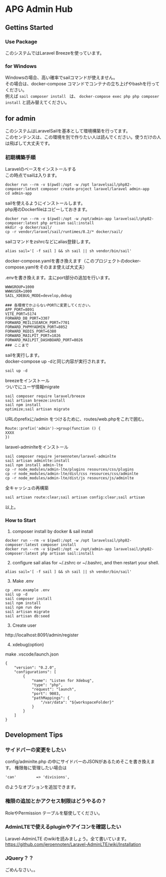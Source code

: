 # APG Admin Hub

## Gettins Started

### Use Package
このシステムではLaravel Breezeを使っています。 

### for Windows
Windowsの場合、高い確率でsailコマンドが使えません。  
その場合は、docker-compose コマンドでコンテナの立ち上げやbashを行ってください。  
例えば `sail composer install ` は、 `docker-compose exec php php composer install` と読み替えてください。


## for admin
このシステムはLaravelSailを基本として環境構築を行ってます。  
このセンテンスは、この環境を別で作りたい人は読んでください。使うだけの人は飛ばして大丈夫です。

### 初期構築手順

Laravelのベースをインストールする  
この時点でsailは入ります。
```
docker run --rm -v $(pwd):/opt -w /opt laravelsail/php82-composer:latest composer create-project laravel/laravel admin-app
cd admin-app
```

sailを使えるようにインストールします。  
php用のDockerfileはコピーしておきます。
```
docker run --rm -v $(pwd):/opt -w /opt/admin-app laravelsail/php82-composer:latest php artisan sail:install
mkdir -p docker/sail/
cp -r vendor/laravel/sail/runtimes/8.2/* docker/sail/
```

sailコマンドをzshrcなどにalias登録します。
```
alias sail='[ -f sail ] && sh sail || sh vendor/bin/sail'
```

docker-compose.yamlを書き換えます（このプロジェクトのdocker-compose.yamlをそのまま使えば大丈夫）

.envを書き換えます。主にport部分の追加を行います。
```
WWWGROUP=1000
WWWUSER=1000
SAIL_XDEBUG_MODE=develop,debug

### 各環境でかぶらないPORTに変更してください。
APP_PORT=8091
VITE_PORT=5174
FORWARD_DB_PORT=3307
FORWARD_MEILISEARCH_PORT=7701
FORWARD_PHPMYADMIN_PORT=8052
FORWARD_REDIS_PORT=6380
FORWARD_MAILPIT_PORT=1026
FORWARD_MAILPIT_DASHBOARD_PORT=8026
### ここまで
```

sailを実行します。  
docker-compose up -dと同じ内容が実行されます。
```
sail up -d
```

breezeをインストール  
ついでにユーザ情報migrate
```
sail composer require laravel/breeze
sail artisan breeze:install
sail npm install
optimize;sail artisan migrate
```

URLのprefixに/admin をつけるために、routes/web.phpをこれで囲む。
```
Route::prefix('admin')->group(function () {
XXXX
})
```



laravel-adminlteをインストール
```
sail composer require jeroennoten/laravel-adminlte
sail artisan adminlte:install
sail npm install admin-lte
cp -r node_modules/admin-lte/plugins resources/css/plugins
cp -r node_modules/admin-lte/dist/css resources/css/adminlte
cp -r node_modules/admin-lte/dist/js resources/js/adminlte
```

全キャッシュの再構築
```
sail artisan route:clear;sail artisan config:clear;sail artisan 
```

以上。


### How to Start

1. composer install by docker & sail install

```
docker run --rm -v $(pwd):/opt -w /opt laravelsail/php82-composer:latest composer install
docker run --rm -v $(pwd):/opt -w /opt/admin-app laravelsail/php82-composer:latest php artisan sail:install
```

2. configure sail alias for ~/.zshrc or ~/.bashrc, and then restart your shell.

```
alias sail='[ -f sail ] && sh sail || sh vendor/bin/sail'
```

3. Make .env

```
cp .env.example .env
sail up -d
sail composer install
sail npm install
sail npm run dev
sail artisan migrate
sail artisan db:seed
```

3. Create user

http://localhost:8091/admin/register


4. xdebug(option)

make .vscode/launch.json

```
{
    "version": "0.2.0",
    "configurations": [
        {
            "name": "Listen for Xdebug",
            "type": "php",
            "request": "launch",
            "port": 9003,
            "pathMappings": {
                "/var/data": "${workspaceFolder}"
            }
        }
    ]
}
```

## Development Tips

### サイドバーの変更をしたい
config/adminlte.php の中にサイドバーのJSONがあるためそこを書き換えます。
権限毎に管理したい場合は
```
'can'         => 'divisions',
```
のようなオプションを追加できます。

### 権限の追加とかアクセス制限はどうやるの？
RoleやPermission テーブルを駆使してください。


### AdminLTEで使えるpluginやアイコンを確認したい
Laravel-AdminLTE のwikiを読みましょう。全て書いています。
https://github.com/jeroennoten/Laravel-AdminLTE/wiki/Installation

### JQuery？？
ごめんなさい。。

